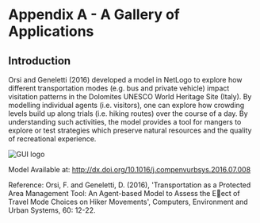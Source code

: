 # Appendix A - A Gallery of Applications




## Introduction

Orsi and Geneletti (2016) developed a model in NetLogo to explore how different transportation modes (e.g. bus and private vehicle) impact visitation patterns in the Dolomites UNESCO World Heritage Site (Italy). By modelling individual agents (i.e. visitors), one can explore how crowding levels build up along trials (i.e. hiking routes) over the course of a day. By understanding such activities, the model provides a tool for mangers to explore or test strategies which preserve natural resources and the quality of recreational experience.

![GUI logo](https://github.com/abmgis/abmgis/blob/master/AppendixA/HikerMovements/FigureA2.png)

Model Available at: <http://dx.doi.org/10.1016/j.compenvurbsys.2016.07.008>Reference:Orsi, F. and Geneletti, D. (2016), 'Transportation as a Protected Area Management Tool:An Agent-based Model to Assess the Eect of Travel Mode Choices on Hiker Movements',Computers, Environment and Urban Systems, 60: 12-22.
